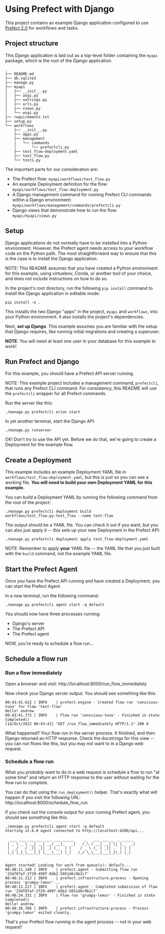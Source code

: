 # Using Prefect with Django

This project contains an example Django application configured
to use [Prefect 2.0](https://prefect.io) for workflows and tasks.

## Project structure

This Django application is laid out as a top-level folder
containing the `myapi` package, which is the root of the Django
application.

```
.
├── README.md
├── db.sqlite3
├── manage.py
├── myapi
│   ├── __init__.py
│   ├── asgi.py
│   ├── settings.py
│   ├── urls.py
│   ├── views.py
│   └── wsgi.py
├── requirements.txt
├── setup.py
└── workflows
    ├── __init__.py
    ├── apps.py
    ├── management
    │   └── commands
    │       └── prefectcli.py
    ├── test_flow-deployment.yaml
    ├── test_flow.py
    └── tests.py
```

The important parts for our consideration are:

- The Prefect flow: `myapi/workflows/test_flow.py`
- An example Deployment definition for the flow: `myapi/workflows/test_flow-deployment.py`
- A Django management command for running Prefect CLI commands within a Django environment: `myapi/workflows/management/commands/prefectcli.py`
- Django views that demonstrate how to run the flow: `myapi/myapi/views.py`

## Setup

Django applications do not normally have to be installed into a Python
environment. However, the Prefect agent needs access to your workflow code
on the Python path. The most straightforward way to ensure that this is the
case is to install the Django application.

NOTE: This README assumes that you have created a Python environment for
this example, using virtualenv, Conda, or another tool of your choice, and
does not include instructions on how to do so.

In the project's root directory, run the following  `pip install` command
to install the Django application in editable mode:

    pip install -e .

This installs the two Django "apps" in the project, `myapi` and `workflows`,
into your Python environment. It also installs the project's dependencies.

Next, **set up Django**. This example assumes you are familiar with the setup
that Django requires, like running initial migrations and creating a superuser.

**NOTE**: You will need at least one user in your database for this example to 
work!

## Run Prefect and Django

For this example, you should have a Prefect API server running.

NOTE: This example project includes a management command, `prefectcli`, that 
runs any Prefect CLI command. For consistency, this README will use the
`prefectcli` wrapper for all Prefect commands.

Run the server like this:

    ./manage.py prefectcli orion start       

In yet another terminal, start the Django API:

    ./manage.py runserver    

OK! Don't try to use the API yet. Before we do that, we're going to create a
Deployment for the example flow.

## Create a Deployment

This example includes an example Deployment YAML file in
`workflows/test_flow-deployment.yaml`, but this is just so you can see a working
file. **You will need to build your own Deployment YAML for this example.**

You can build a Deployment YAML by running the following command from the root
of the project:

    ./manage.py prefectcli deployment build workflows/test_flow.py:test_flow --name test-flow

The output should be a YAML file. You can check it out if you want, but you
can also just apply it -- this sets up your new Deployment in the Prefect
API:

    ./manage.py prefectcli deployment apply test_flow-deployment.yaml

NOTE: Remember to apply **your** YAML file -- the YAML file that you just 
built with the `build` command, not the example YAML file.

## Start the Prefect Agent

Once you have the Prefect API running and have created a Deployment, you can
start the Prefect Agent.

In a new terminal, run the following command:

    ./manage.py prefectcli agent start -q default

You should now have three processes running:
- Django's server
- The Prefect API
- The Prefect agent

NOW, you're ready to schedule a flow run...

## Schedule a flow run

### Run a flow immediately

Open a browser and visit: http://localhost:8000/run_flow_immediately

Now check your Django server output. You should see something like this:

```
00:43:41.622 | INFO    | prefect.engine - Created flow run 'conscious-tuna' for flow 'test-flow'
Hello! andrew
00:43:41.772 | INFO    | Flow run 'conscious-tuna' - Finished in state Completed()
[14/Oct/2022 00:43:41] "GET /run_flow_immediately HTTP/1.1" 200 0
```

What happened? Your flow run in the server process. It finished, and then
Django returned an HTTP response. Check the docstrings for this view -- you
can run flows like this, but you may not want to in a Django web request.

### Schedule a flow run

What you _probably_ want to do in a web request is schedule a flow to run
"at some time" and return an HTTP response to the user without waiting for
the flow run to complete.

You can do that using the `run_deployment()` helper. That's exactly what will
happen if you visit the following URL: http://localhost:8000/schedule_flow_run

If you check out the console output for your running Prefect agent, you should
see something like this:

```
./manage.py prefectcli agent start -q default
Starting v2.6.0 agent connected to http://localhost:4200/api...

  ___ ___ ___ ___ ___ ___ _____     _   ___ ___ _  _ _____
 | _ \ _ \ __| __| __/ __|_   _|   /_\ / __| __| \| |_   _|
 |  _/   / _|| _|| _| (__  | |    / _ \ (_ | _|| .` | | |
 |_| |_|_\___|_| |___\___| |_|   /_/ \_\___|___|_|\_| |_|


Agent started! Looking for work from queue(s): default...
00:48:11.140 | INFO    | prefect.agent - Submitting flow run '23df07af-2f29-4997-8db2-5051d6c9b2c7'
00:48:11.212 | INFO    | prefect.infrastructure.process - Opening process 'grumpy-lemur'...
00:48:11.217 | INFO    | prefect.agent - Completed submission of flow run '23df07af-2f29-4997-8db2-5051d6c9b2c7'
00:48:24.331 | INFO    | Flow run 'grumpy-lemur' - Finished in state Completed()
Hello! andrew
00:48:26.706 | INFO    | prefect.infrastructure.process - Process 'grumpy-lemur' exited cleanly.

```

That's your Prefect flow running in the agent process -- not in your web request!
